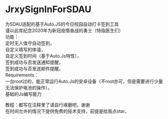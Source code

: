# JrxySignInForSDAU
为SDAU适配的基于Auto.JS的今日校园自动打卡签到工具  
谨以此库纪念2020年为新冠疫情奋战的勇士（特指医生们）  
功能：  
定时无人值守自动签到，  
自定义填写的体温，  
自定义签到时间（基于Auto.Js特性），  
签到成功与否发送通知提醒，  
签到成功与否发送邮件提醒。  
Requirements：  
一台root过的，能正常运行Auto.Js的安卓设备（不root亦可，但是需要进行少量无法保护电池的操作）。  
基础的Js编写能力  

教程：都写在注释里了请自行琢磨吧，谢谢  
在时间允许的情况下提供免费的技术支持，前提是给我点star。  
